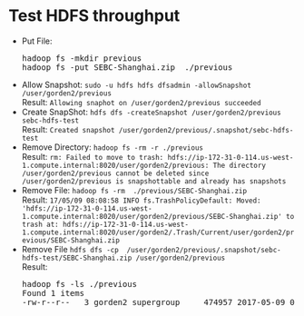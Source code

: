 <h1>Test HDFS throughput</h1>
<ul>

<li> Put File: <br/>
<pre>
hadoop fs -mkdir previous
hadoop fs -put SEBC-Shanghai.zip  ./previous
</pre>
</li>

<li>Allow Snapshot: <code>sudo -u hdfs hdfs dfsadmin -allowSnapshot /user/gorden2/previous</code> <br/>
Result: <code>Allowing snaphot on /user/gorden2/previous succeeded</code></li>


<li>Create SnapShot: <code>hdfs dfs -createSnapshot /user/gorden2/previous sebc-hdfs-test</code><br/>
Result: <code>Created snapshot /user/gorden2/previous/.snapshot/sebc-hdfs-test</code></li>

<li>Remove Directory: <code>hadoop fs -rm -r ./previous</code> <br/>
Result: <code>rm: Failed to move to trash: hdfs://ip-172-31-0-114.us-west-1.compute.internal:8020/user/gorden2/previous: The directory /user/gorden2/previous cannot be deleted since /user/gorden2/previous is snapshottable and already has snapshots</code>
</li>

<li>Remove File: <code>hadoop fs -rm  ./previous/SEBC-Shanghai.zip</code> <br/>
Result: <code>17/05/09 08:08:58 INFO fs.TrashPolicyDefault: Moved: 'hdfs://ip-172-31-0-114.us-west-1.compute.internal:8020/user/gorden2/previous/SEBC-Shanghai.zip' to trash at: hdfs://ip-172-31-0-114.us-west-1.compute.internal:8020/user/gorden2/.Trash/Current/user/gorden2/previous/SEBC-Shanghai.zip</code>
</li>

<li>Remove File <code>hdfs dfs -cp  /user/gorden2/previous/.snapshot/sebc-hdfs-test/SEBC-Shanghai.zip /user/gorden2/previous</code> <br/>
Result: <br/>
<pre>
hadoop fs -ls ./previous
Found 1 items
-rw-r--r--   3 gorden2 supergroup     474957 2017-05-09 08:16 previous/SEBC-Shanghai.zip</pre>
</li>





</ul>
